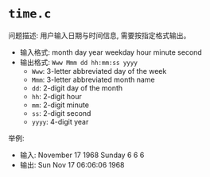 # `time.c`

问题描述: 用户输入日期与时间信息, 需要按指定格式输出。

- 输入格式: month day year weekday hour minute second
- 输出格式: `Www Mmm dd hh:mm:ss yyyy`
    - `Www`: 3-letter abbreviated day of the week
    - `Mmm`: 3-letter abbreviated month name
    - `dd`: 2-digit day of the month
    - `hh`: 2-digit hour
    - `mm`: 2-digit minute
    - `ss`: 2-digit second
    - `yyyy`: 4-digit year

举例:

- 输入: November 17 1968 Sunday 6 6 6
- 输出: Sun Nov 17 06:06:06 1968